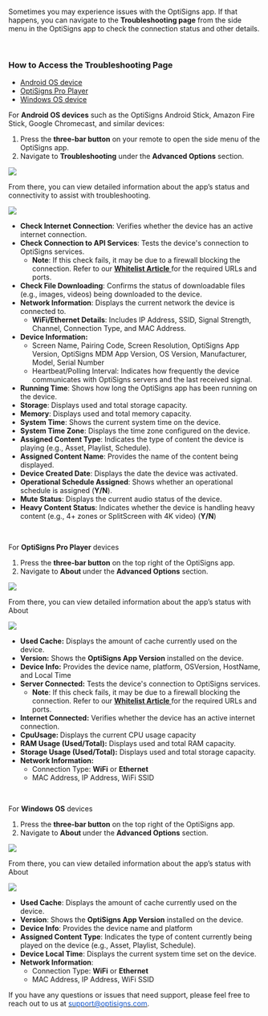 <p>Sometimes you may experience issues with the OptiSigns app. If that happens, you can navigate to the <strong>Troubleshooting page</strong> from the side menu in the OptiSigns app to check the connection status and other details.</p>
<p> </p>
<h3 id="h_01JF9HZ6DPV2TY9SXZWB5857KC"><strong>How to Access the Troubleshooting Page</strong></h3>
<ul>
<li><a href="#0">Android OS device</a></li>
<li><a href="#1">OptiSigns Pro Player</a></li>
<li><a href="#2">Windows OS device</a></li>
</ul>
<p><a name="0"></a></p>
<p>For <strong>Android OS devices</strong> such as the OptiSigns Android Stick, Amazon Fire Stick, Google Chromecast, and similar devices:</p>
<ol>
<li>Press the <strong>three-bar button</strong> on your remote to open the side menu of the OptiSigns app.</li>
<li>Navigate to <strong>Troubleshooting</strong> under the <strong>Advanced Options</strong> section.</li>
</ol>
<p><img src="https://support.optisigns.com/hc/article_attachments/36501689295763"></p>
<p>From there, you can view detailed information about the app’s status and connectivity to assist with troubleshooting.</p>
<p><img src="https://support.optisigns.com/hc/article_attachments/36501689296275"></p>
<ul>
<li>
<strong>Check Internet Connection</strong>: Verifies whether the device has an active internet connection.</li>
<li>
<strong>Check Connection to API Services</strong>: Tests the device's connection to OptiSigns services.
<ul>
<li>
<strong>Note</strong>: If this check fails, it may be due to a firewall blocking the connection. Refer to our <a href="https://support.optisigns.com/hc/en-us/articles/360047275934" target="_blank" rel="noopener noreferrer"><strong>Whitelist Article</strong> </a>for the required URLs and ports.</li>
</ul>
</li>
<li>
<strong>Check File Downloading</strong>: Confirms the status of downloadable files (e.g., images, videos) being downloaded to the device.</li>
<li>
<strong>Network Information</strong>: Displays the current network the device is connected to.
<ul>
<li>
<strong>WiFi/Ethernet Details</strong>: Includes IP Address, SSID, Signal Strength, Channel, Connection Type, and MAC Address.</li>
</ul>
</li>
<li>
<strong>Device Information:</strong>
<ul>
<li>Screen Name, Pairing Code, Screen Resolution, OptiSigns App Version, OptiSigns MDM App Version, OS Version, Manufacturer, Model, Serial Number</li>
<li>Heartbeat/Polling Interval: Indicates how frequently the device communicates with OptiSigns servers and the last received signal.</li>
</ul>
</li>
<li>
<strong>Running Time</strong>: Shows how long the OptiSigns app has been running on the device.</li>
<li>
<strong>Storage</strong>: Displays used and total storage capacity.</li>
<li>
<strong>Memory</strong>: Displays used and total memory capacity.</li>
<li>
<strong>System Time</strong>: Shows the current system time on the device.</li>
<li>
<strong>System Time Zone</strong>: Displays the time zone configured on the device.</li>
<li>
<strong>Assigned Content Type</strong>: Indicates the type of content the device is playing (e.g., Asset, Playlist, Schedule).</li>
<li>
<strong>Assigned Content Name</strong>: Provides the name of the content being displayed.</li>
<li>
<strong>Device Created Date</strong>: Displays the date the device was activated.</li>
<li>
<strong>Operational Schedule Assigned</strong>: Shows whether an operational schedule is assigned (<strong>Y/N</strong>).</li>
<li>
<strong>Mute Status</strong>: Displays the current audio status of the device.</li>
<li>
<strong>Heavy Content Status</strong>: Indicates whether the device is handling heavy content (e.g., 4+ zones or SplitScreen with 4K video) (<strong>Y/N</strong>)</li>
</ul>
<p><a name="1"></a></p>
<p> </p>
<p>For <strong>OptiSigns Pro Player</strong> devices </p>
<ol>
<li>Press the <strong>three-bar button</strong> on the top right of the OptiSigns app.</li>
<li>Navigate to <strong>About </strong>under the <strong>Advanced Options</strong> section.</li>
</ol>
<p><img src="https://support.optisigns.com/hc/article_attachments/36501802259603"></p>
<p>From there, you can view detailed information about the app’s status with About</p>
<p class="wysiwyg-text-align-center"><img src="https://support.optisigns.com/hc/article_attachments/36501802272275"></p>
<ul>
<li>
<strong>Used Cache:</strong> Displays the amount of cache currently used on the device.</li>
<li>
<strong>Version:</strong> Shows the <strong>OptiSigns App Version</strong> installed on the device.</li>
<li>
<strong>Device Info:</strong> Provides the device name, platform, OSVersion, HostName, and Local Time</li>
<li>
<strong>Server Connected:</strong> Tests the device's connection to OptiSigns services.
<ul>
<li>
<strong>Note</strong>: If this check fails, it may be due to a firewall blocking the connection. Refer to our <a href="https://support.optisigns.com/hc/en-us/articles/360047275934" target="_blank" rel="noopener noreferrer"><strong>Whitelist Article</strong> </a>for the required URLs and ports.</li>
</ul>
</li>
<li>
<strong>Internet Connected:</strong> Verifies whether the device has an active internet connection.</li>
<li>
<strong>CpuUsage: </strong>Displays the current CPU usage capacity</li>
<li>
<strong>RAM Usage (Used/Total):</strong> Displays used and total RAM capacity.</li>
<li>
<strong>Storage Usage (Used/Total):</strong> Displays used and total storage capacity.</li>
<li>
<strong>Network Information:</strong>
<ul>
<li>Connection Type: <strong>WiFi</strong> or <strong>Ethernet</strong>
</li>
<li>MAC Address, IP Address, WiFi SSID</li>
</ul>
</li>
</ul>
<p><a name="2"></a></p>
<p> </p>
<p>For <strong>Windows OS</strong> devices </p>
<ol>
<li>Press the <strong>three-bar button</strong> on the top right of the OptiSigns app.</li>
<li>Navigate to <strong>About </strong>under the <strong>Advanced Options</strong> section.</li>
</ol>
<p><img src="https://support.optisigns.com/hc/article_attachments/36501689297171"></p>
<p>From there, you can view detailed information about the app’s status with About</p>
<p><img src="https://support.optisigns.com/hc/article_attachments/36501689297939"></p>
<ul>
<li>
<strong>Used Cache</strong>: Displays the amount of cache currently used on the device.</li>
<li>
<strong>Version</strong>: Shows the <strong>OptiSigns App Version</strong> installed on the device.</li>
<li>
<strong>Device Info</strong>: Provides the device name and platform</li>
<li>
<strong>Assigned Content Type</strong>: Indicates the type of content currently being played on the device (e.g., Asset, Playlist, Schedule).</li>
<li>
<strong>Device Local Time</strong>: Displays the current system time set on the device.</li>
<li>
<strong>Network Information</strong>:
<ul>
<li>Connection Type: <strong>WiFi</strong> or <strong>Ethernet</strong>
</li>
<li>MAC Address, IP Address, WiFi SSID</li>
</ul>
</li>
</ul>
<p>If you have any questions or issues that need support, please feel free to reach out to us at <a href="mailto:support@optisigns.com"><span class="wysiwyg-underline" style="color: #1155cc;">support@optisigns.com</span></a>.</p>